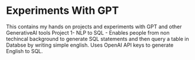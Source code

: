# Experiments With GPT
This contains my hands on projects and experiments with GPT and other GenerativeAI tools
Project 1- NLP to SQL - Enables people from non techincal background to generate SQL statements and then query a table in Databse by writing simple english. Uses OpenAI API keys to generate English to SQL.
